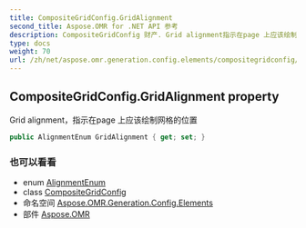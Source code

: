 ```yaml
---
title: CompositeGridConfig.GridAlignment
second_title: Aspose.OMR for .NET API 参考
description: CompositeGridConfig 财产. Grid alignment指示在page 上应该绘制网格的位置
type: docs
weight: 70
url: /zh/net/aspose.omr.generation.config.elements/compositegridconfig/gridalignment/
---
```

## CompositeGridConfig.GridAlignment property

Grid alignment，指示在page 上应该绘制网格的位置

```csharp
public AlignmentEnum GridAlignment { get; set; }
```

### 也可以看看

* enum [AlignmentEnum](../../../aspose.omr.generation.config.enums/alignmentenum/)
* class [CompositeGridConfig](../)
* 命名空间 [Aspose.OMR.Generation.Config.Elements](../../compositegridconfig/)
* 部件 [Aspose.OMR](../../../)


